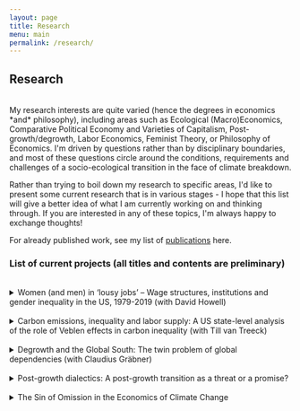 ```yaml
---
layout: page
title: Research
menu: main
permalink: /research/
---
```


## Research

<br />
My research interests are quite varied (hence the degrees in economics *and* philosophy), including areas such as Ecological (Macro)Economics, Comparative Political Economy and Varieties of Capitalism, Post-growth/degrowth, Labor Economics, Feminist Theory, or Philosophy of Economics. I'm driven by questions rather than by disciplinary boundaries, and most of these questions circle around the conditions, requirements and challenges of a socio-ecological transition in the face of climate breakdown.

Rather than trying to boil down my research to specific areas, I'd like to present some current research that is in various stages - I hope that this list will give a better idea of what I am currently working on and thinking through. If you are interested in any of these topics, I'm always happy to exchange thoughts! 

For already published work, see my list of [publications](03_publications.markdown) here.

### List of current projects (all titles and contents are preliminary)
<br />

<details>
    <summary>Women (and men) in ‘lousy jobs’ – Wage structures, institutions and gender inequality in the US, 1979-2019 (with David Howell)</summary>
    <br />
    This is a research project I am working on with David Howell, my doctoral advisor. This is the current abstract: Mainstream economic research on the gender wage gap has focused mainly on employment sorting – the allocation of women into different segments of the labor market – and wage discrimination.  While heterodox institutional and radical feminist economics perspectives tend to agree that these are both important sources of the gender wage gaps, they put much greater weight on the kind of job structure people are sorting into, as well as more broadly, on wage dependence itself, i.e. how much of provisioning in a given system is allocated on the market and thus dependent on income. Rather than investigating wage gaps, this paper looks at pay quality incidence indicators that measure the share of workers in ‘lousy jobs’ – those that pay very low wages or in which workers are employed involuntarily part-time. We provide empirical evidence of lousy job incidences for various demographic groups for the US between 1979 and 2019 using CPS ORG data. Not surprisingly, we find that the share of lousy jobs is consistently higher for women than for men. However, while for women this rate has decreased during the sample period, it has increased for males, i.e. while the level of lousy pay is still significantly higher among women than among men, the gap between them has shrunken. We moreover analyze various demographic groups, showing that these dynamics are particularly pronounced among young workers without a college degree.


</details>

<br />
<details>
    <summary>Carbon emissions, inequality and labor supply: A US state-level analysis of the role of Veblen effects in carbon inequality (with Till van Treeck)</summary>
    <br />
    This is a project in an early stage. Picking up on work by Jorgenson et al (2017) on income inequality and carbon emissions, we want to investigate potential Veblen effects mediating the relationship between carbon emissions and income inequality via people's labor supply decisions. The hypothesis we want to test is that higher inequality leads to people working longer hours and that those longer hours are connected to increased carbon emissions. Preliminary results show an effect of inequality on working hours, albeit effect sizes are rather small.


</details>

<br />
<details>
    <summary>Degrowth and the Global South: The twin problem of global dependencies (with Claudius Gräbner)</summary>
    <br />
    In this paper, Claudius Gräbner and I conduct a qualitative as well as quantitative content analysis on the degrowth literature relating to the Global South. While degrowth is primarily a concept and call to action by and for the Global North, it has often been pointed out that it has its roots in post-development thinking from the South, and that degrowth in the North be part and parcel of remedying ecological debt. Nonetheless, in a globally entangled world, degrowth in the North might also have adverse effects on the South. We find that even though structural dependencies are used as a core motivation and justification for degrowth in the North, less attention is paid to potentially adverse short-term effects of degrowth in the North on the South. The existence of these should not be used to negate the necessity of degrowth in the North but implies the need for constructive engagement of the degrowth discourse with these matters. We propose a range of topics and tools that the degrowth literature might want to take into account more in the future as to move forward in analyzing the flipside of global dependencies, i.e. those global institutional structures that lock in growth dynamics in both the Global North and South.


</details>
<br />
<details>
    <summary>Post-growth dialectics: A post-growth transition as a threat or a promise?</summary>
    <br />
    This is a paper that I submitted to journal and which is currently under review. In it, I make the argument that the discourse around a post-growth transition entails a core dialectic: The narrative around the shift can be framed in terms of threat or promise. Both stories are inherently contradictory, while both being true. Although it is conventional wisdom that any transition implies both challenges and opportunities, the task of this paper is specifically to work out how the degrowth discourse can systematically be structured around being threat- or promise-focused, and that the differences in focus imply different ethics: while the threat narrative implies what I call an ‘ethics of constraint’, the promise narrative is based on an ‘ethics of abundance’. Being clear about the two different tales of degrowth transitions, I argue in the paper, is relevant to navigate the challenge ahead without getting (too) lost in misunderstandings and cross-talking.




</details>
<br />
<details>
    <summary>The Sin of Omission in the Economics of Climate Change</summary>
    <br />
    This is a paper I wrote for a class in Economic Sociology, and I am working on making it ready for submission. In it, I argue that the discipline of economics is committing a sin of omission in its thinking about climate change. Picking up on the notion of ‘sin of omission’ by Akerlof (2020), I criticize the discipline’s narrow and one-dimensional focus, which is especially problematic when it comes to tackling climate change. In fact, the mainstream response to the climate emergency is deeply embedded in concepts such as utility-maximising and scarcity thinking, which leads to a framing of the climate emergency as a 'market failure', and the proposed solution of 'pricing externalities'. As I show in this paper, however, these very concepts are part and parcel of the history of climate change and its entanglement with the rise of capitalism. Addressing the climate emergency, thus, urgently needs tools that think about economic matters outside of the narrow confines of the economic mainstream. In this article, I show how heterodox contributions, especially from ecological and feminist approaches, offer both relevant critiques as well as relevant ways forward for tackling the climate crisis in ways beyond mere 'pricing externalities'. Not considering these perspectives in the discipline of economics, I argue, would constitute a 'sin of omission'.


</details>

